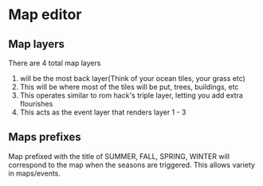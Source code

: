 # Map editor

## Map layers
There are 4 total map layers
1. will be the most back layer(Think of your ocean tiles, your grass etc)
2. This will be where most of the tiles will be put, trees, buildings, etc
3. This operates similar to rom hack's triple layer, letting you add extra flourishes
4. This acts as the event layer that renders layer 1 - 3

## Maps prefixes
Map prefixed with the title of SUMMER, FALL, SPRING, WINTER will correspond to the map when the seasons are triggered. This allows variety in maps/events.